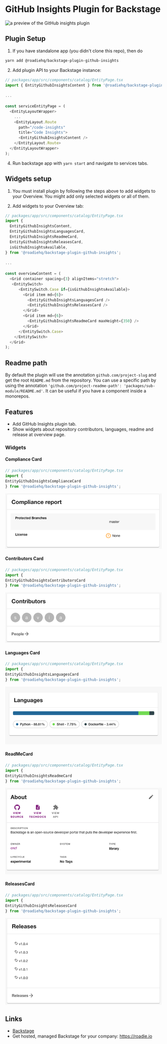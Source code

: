 # GitHub Insights Plugin for Backstage

![a preview of the GitHub insights plugin](https://raw.githubusercontent.com/RoadieHQ/backstage-plugin-code-insights/main/docs/code-insights-plugin.png)

## Plugin Setup

1. If you have standalone app (you didn't clone this repo), then do

```bash
yarn add @roadiehq/backstage-plugin-github-insights
```

2. Add plugin API to your Backstage instance:

```ts
// packages/app/src/components/catalog/EntityPage.tsx
import { EntityGithubInsightsContent } from '@roadiehq/backstage-plugin-github-insights';

...

const serviceEntityPage = (
  <EntityLayoutWrapper>
    ...
    <EntityLayout.Route 
      path="/code-insights"
      title="Code Insights">
      <EntityGithubInsightsContent />
    </EntityLayout.Route>
  </EntityLayoutWrapper>
);
```

4. Run backstage app with `yarn start` and navigate to services tabs.

## Widgets setup

1. You must install plugin by following the steps above to add widgets to your Overview. You might add only selected widgets or all of them.

2. Add widgets to your Overview tab:

```ts
// packages/app/src/components/catalog/EntityPage.tsx
import {
  EntityGithubInsightsContent,
  EntityGithubInsightsLanguagesCard,
  EntityGithubInsightsReadmeCard,
  EntityGithubInsightsReleasesCard,
  isGithubInsightsAvailable,
} from '@roadiehq/backstage-plugin-github-insights';

...

const overviewContent = (
  <Grid container spacing={3} alignItems="stretch">
   <EntitySwitch>
      <EntitySwitch.Case if={isGithubInsightsAvailable}>
        <Grid item md={6}>
          <EntityGithubInsightsLanguagesCard />
          <EntityGithubInsightsReleasesCard />
        </Grid>
        <Grid item md={6}>
          <EntityGithubInsightsReadmeCard maxHeight={350} />
        </Grid>
      </EntitySwitch.Case>
    </EntitySwitch>
  </Grid>
);

```

## Readme path

By default the plugin will use the annotation `github.com/project-slug` and get the root `README.md` from the repository. You can use a specific path by using the annotation `'github.com/project-readme-path': 'packages/sub-module/README.md'`. It can be useful if you have a component inside a monorepos.

## Features

- Add GitHub Insights plugin tab.
- Show widgets about repository contributors, languages, readme and release at overview page.

### Widgets

#### Compliance Card
```ts
// packages/app/src/components/catalog/EntityPage.tsx
import {
EntityGithubInsightsComplianceCard
} from '@roadiehq/backstage-plugin-github-insights';
```
![a preview of the compliance widget](docs/compliance-report-widget.png)

#### Contributors Card
```ts
// packages/app/src/components/catalog/EntityPage.tsx
import {
EntityGithubInsightsContributorsCard
} from '@roadiehq/backstage-plugin-github-insights';
```
![a preview of the contributors widget](docs/contributors-widget.png)

#### Languages Card
```ts
// packages/app/src/components/catalog/EntityPage.tsx
import {
EntityGithubInsightsLanguagesCard
} from '@roadiehq/backstage-plugin-github-insights';
```
![a preview of the languages widget](docs/languages-widget.png)

#### ReadMeCard
```ts
// packages/app/src/components/catalog/EntityPage.tsx
import {
EntityGithubInsightsReadmeCard
} from '@roadiehq/backstage-plugin-github-insights';
```
![a preview of the compliance widget](docs/readme-widget.png)
#### ReleasesCard
```ts
// packages/app/src/components/catalog/EntityPage.tsx
import {
EntityGithubInsightsReleasesCard
} from '@roadiehq/backstage-plugin-github-insights';
```
![a preview of the releases widget](docs/releases-widget.png)

## Links

- [Backstage](https://backstage.io)
- Get hosted, managed Backstage for your company: https://roadie.io
